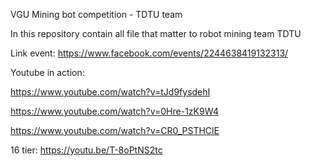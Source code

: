 VGU Mining bot competition - TDTU team

In this repository contain all file that matter to robot mining team TDTU

Link event: https://www.facebook.com/events/2244638419132313/

Youtube in action:

https://www.youtube.com/watch?v=tJd9fysdehI

https://www.youtube.com/watch?v=0Hre-1zK9W4

https://www.youtube.com/watch?v=CR0_PSTHClE

16 tier: https://youtu.be/T-8oPtNS2tc
